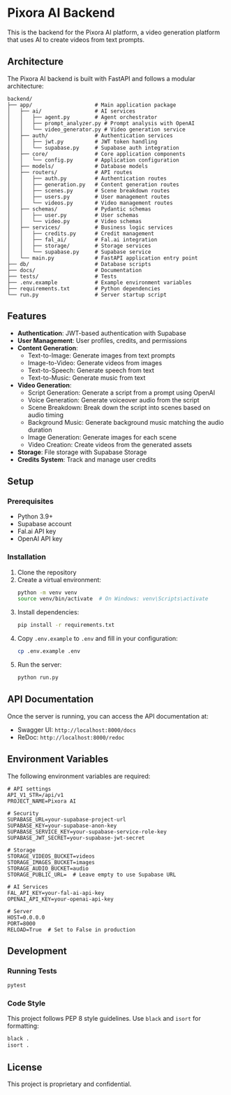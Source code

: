 # Pixora AI Backend

This is the backend for the Pixora AI platform, a video generation platform that uses AI to create videos from text prompts.

## Architecture

The Pixora AI backend is built with FastAPI and follows a modular architecture:

```
backend/
├── app/                    # Main application package
│   ├── ai/                 # AI services
│   │   ├── agent.py        # Agent orchestrator
│   │   ├── prompt_analyzer.py # Prompt analysis with OpenAI
│   │   └── video_generator.py # Video generation service
│   ├── auth/               # Authentication services
│   │   ├── jwt.py          # JWT token handling
│   │   └── supabase.py     # Supabase auth integration
│   ├── core/               # Core application components
│   │   └── config.py       # Application configuration
│   ├── models/             # Database models
│   ├── routers/            # API routes
│   │   ├── auth.py         # Authentication routes
│   │   ├── generation.py   # Content generation routes
│   │   ├── scenes.py       # Scene breakdown routes
│   │   ├── users.py        # User management routes
│   │   └── videos.py       # Video management routes
│   ├── schemas/            # Pydantic schemas
│   │   ├── user.py         # User schemas
│   │   └── video.py        # Video schemas
│   ├── services/           # Business logic services
│   │   ├── credits.py      # Credit management
│   │   ├── fal_ai/         # Fal.ai integration
│   │   ├── storage/        # Storage services
│   │   └── supabase.py     # Supabase service
│   └── main.py             # FastAPI application entry point
├── db/                     # Database scripts
├── docs/                   # Documentation
├── tests/                  # Tests
├── .env.example            # Example environment variables
├── requirements.txt        # Python dependencies
└── run.py                  # Server startup script
```

## Features

- **Authentication**: JWT-based authentication with Supabase
- **User Management**: User profiles, credits, and permissions
- **Content Generation**:
  - Text-to-Image: Generate images from text prompts
  - Image-to-Video: Generate videos from images
  - Text-to-Speech: Generate speech from text
  - Text-to-Music: Generate music from text
- **Video Generation**:
  - Script Generation: Generate a script from a prompt using OpenAI
  - Voice Generation: Generate voiceover audio from the script
  - Scene Breakdown: Break down the script into scenes based on audio timing
  - Background Music: Generate background music matching the audio duration
  - Image Generation: Generate images for each scene
  - Video Creation: Create videos from the generated assets
- **Storage**: File storage with Supabase Storage
- **Credits System**: Track and manage user credits

## Setup

### Prerequisites

- Python 3.9+
- Supabase account
- Fal.ai API key
- OpenAI API key

### Installation

1. Clone the repository
2. Create a virtual environment:
   ```bash
   python -m venv venv
   source venv/bin/activate  # On Windows: venv\Scripts\activate
   ```
3. Install dependencies:
   ```bash
   pip install -r requirements.txt
   ```
4. Copy `.env.example` to `.env` and fill in your configuration:
   ```bash
   cp .env.example .env
   ```
5. Run the server:
   ```bash
   python run.py
   ```

## API Documentation

Once the server is running, you can access the API documentation at:
- Swagger UI: `http://localhost:8000/docs`
- ReDoc: `http://localhost:8000/redoc`

## Environment Variables

The following environment variables are required:

```
# API settings
API_V1_STR=/api/v1
PROJECT_NAME=Pixora AI

# Security
SUPABASE_URL=your-supabase-project-url
SUPABASE_KEY=your-supabase-anon-key
SUPABASE_SERVICE_KEY=your-supabase-service-role-key
SUPABASE_JWT_SECRET=your-supabase-jwt-secret

# Storage
STORAGE_VIDEOS_BUCKET=videos
STORAGE_IMAGES_BUCKET=images
STORAGE_AUDIO_BUCKET=audio
STORAGE_PUBLIC_URL=  # Leave empty to use Supabase URL

# AI Services
FAL_API_KEY=your-fal-ai-api-key
OPENAI_API_KEY=your-openai-api-key

# Server
HOST=0.0.0.0
PORT=8000
RELOAD=True  # Set to False in production
```

## Development

### Running Tests

```bash
pytest
```

### Code Style

This project follows PEP 8 style guidelines. Use `black` and `isort` for formatting:

```bash
black .
isort .
```

## License

This project is proprietary and confidential.
